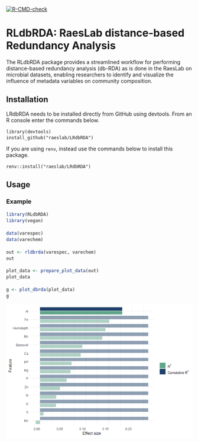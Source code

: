 <!-- badges: start -->
[![R-CMD-check](https://github.com/raeslab/RLdbRDA/actions/workflows/R-CMD-check.yaml/badge.svg)](https://github.com/raeslab/RLdbRDA/actions/workflows/R-CMD-check.yaml)
<!-- badges: end -->

# RLdbRDA: RaesLab distance-based Redundancy Analysis

The RLdbRDA package provides a streamlined workflow for performing distance-based redundancy analysis (db-RDA) as is done in the RaesLab on microbial datasets, enabling researchers to identify and visualize the influence of metadata variables on community composition.

## Installation


LRdbRDA needs to be installed directly from GitHub using devtools. From an R console enter the commands below.


```commandline
library(devtools)
install_github("raeslab/LRdbRDA")
```

If you are using ```renv```, instead use the commands below to install this package.

```commandline
renv::install("raeslab/LRdbRDA")
```


## Usage

### Example

```R
library(RLdbRDA)
library(vegan)

data(varespec)
data(varechem)

out <- rldbrda(varespec, varechem)
out

plot_data <- prepare_plot_data(out)
plot_data

g <- plot_dbrda(plot_data)
g
```

![bar plot showing the single and cumulative effect of various features on the varespec dataset included in vegan](./docs/img/rldbrda_example_output.png)


